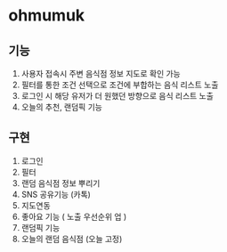 # ohmumuk

## 기능

1. 사용자 접속시 주변 음식점 정보 지도로 확인 가능
2. 필터를 통한 조건 선택으로 조건에 부합하는 음식 리스트 노출
3. 로그인 시 해당 유저가 더 원했던 방향으로 음식 리스트 노출
4. 오늘의 추천, 랜덤픽 기능

## 구현

1. 로그인
2. 필터
3. 랜덤 음식점 정보 뿌리기
4. SNS 공유기능 (카톡)
5. 지도연동
6. 좋아요 기능 ( 노출 우선순위 업 )
7. 랜덤픽 기능
8. 오늘의 랜덤 음식점 (오늘 고정)